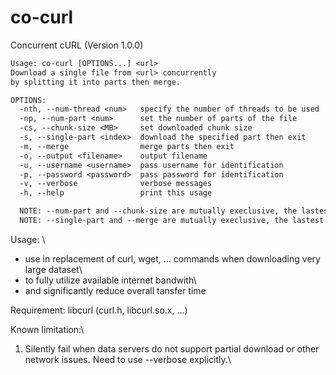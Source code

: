 # co-curl
Concurrent cURL (Version 1.0.0)


```txt
Usage: co-curl [OPTIONS...] <url> 
Download a single file from <url> concurrently 
by splitting it into parts then merge.

OPTIONS:
  -nth, --num-thread <num>   specify the number of threads to be used
  -np, --num-part <num>      set the number of parts of the file
  -cs, --chunk-size <MB>     set downloaded chunk size
  -s, --single-part <index>  download the specified part then exit
  -m, --merge                merge parts then exit
  -o, --output <filename>    output filename
  -u, --username <username>  pass username for identification
  -p, --password <password>  pass password for identification
  -v, --verbose              verbose messages
  -h, --help                 print this usage

  NOTE: --num-part and --chunk-size are mutually execlusive, the lastest takes effect.
  NOTE: --single-part and --merge are mutually execlusive, the lastest takes effect.
```

Usage: \
- use in replacement of curl, wget, ... commands when downloading very large dataset\
- to fully utilize available internet bandwith\
- and significantly reduce overall tansfer time

Requirement: libcurl (curl.h, libcurl.so.x, ...)

Known limitation:\
1. Silently fail when data servers do not support partial download or other network issues. Need to use --verbose explicitly.\
